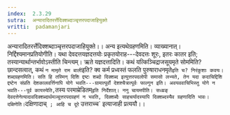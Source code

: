 ```yaml
---
index:  2.3.29
sutra:  अन्यारादितरर्त्तेदिक्शब्दाञ्चृत्तरपदाजाहियुक्ते
vritti:  padamanjari
---
```


अन्यारादितरर्त्तेदिक्शब्दाञ्चृत्तरपदाजाहियुक्ते।। अन्य इत्यथेग्रहणमिति। व्याख्यानात्। निर्द्दिश्यमानप्रतियोगीति। यथा देवदत्तयज्ञदत्तयोः प्रकृतयोराह---देवदत्तः शूरः, इतरः कातर इति; तस्यान्यार्थान्तर्भावोऽस्तीति चिन्त्यम्। ऋते यज्ञदत्तादिति। कथं यत्किञ्चिद्राजसूयमृते सोममिति? छान्दसत्वात्, कथं `न मामृते राम बाली`इति? क्व कर्म प्रध्वस्तं फलति पुरुषाराधनमृते` इति च? निरंकुशाः कवयः।
शब्दग्रहणमिति। सति हि तस्मिन् दिशि द्दष्टः शब्दो दिक्शब्द इत्युत्तरपदलोपी समासो लभ्यते, तेन यदा कदाचिद्दिशि द्दष्टेन संप्रति देशकालवर्त्तिनापि योगे भवति---ग्रामात्पूर्वो देशश्चैत्रात्पूर्वः फाल्गुन इति। अवयववाचिभिस्तु योगे न भवति---पूर्व कायस्येति, `तस्य परमाम्रेडितम्` इति निर्देशात्।
ननु चायमपीति। सध्य्रङ् देवदत्तेनेत्यादावदिक्शब्दार्थमञ्चूत्तरपदग्रहणं न भवति, दिक्शब्दैः साहचर्यादस्यापि दिक्शब्दस्यैव ग्रहणादिति भावः। दक्षिणेति। `दक्षिणादाच्` ; आहि च दूरे` उत्तराच्च` इत्याजाही प्रत्ययौ।।
